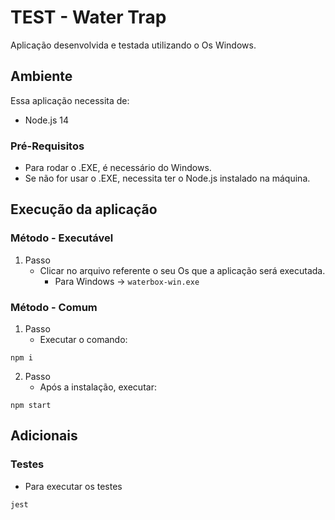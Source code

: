 # TEST - Water Trap

Aplicação desenvolvida e testada utilizando o Os Windows.

## Ambiente

Essa aplicação necessita de:

- Node.js 14

### Pré-Requisitos

- Para rodar o .EXE, é necessário do Windows.
- Se não for usar o .EXE, necessita ter o Node.js instalado na máquina.

## Execução da aplicação

### Método - Executável
1. Passo
   - Clicar no arquivo referente o seu Os que a aplicação será executada.
     - Para Windows -> `waterbox-win.exe`

### Método - Comum
1. Passo
   - Executar o comando:

```shell
npm i
```
2. Passo
   - Após a instalação, executar:
   
```shell
npm start
```

## Adicionais

### Testes

- Para executar os testes
```
jest
```